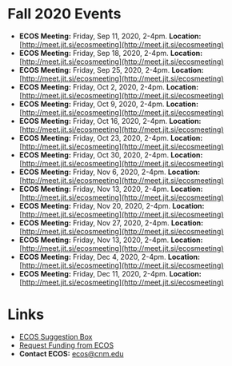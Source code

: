 # Fall 2020 Events
* **ECOS Meeting:** Friday, Sep 11, 2020, 2-4pm. **Location:** [http://meet.jit.si/ecosmeeting](http://meet.jit.si/ecosmeeting)
* **ECOS Meeting:** Friday, Sep 18, 2020, 2-4pm. **Location:** [http://meet.jit.si/ecosmeeting](http://meet.jit.si/ecosmeeting)
* **ECOS Meeting:** Friday, Sep 25, 2020, 2-4pm. **Location:** [http://meet.jit.si/ecosmeeting](http://meet.jit.si/ecosmeeting)
* **ECOS Meeting:** Friday, Oct 2, 2020, 2-4pm. **Location:** [http://meet.jit.si/ecosmeeting](http://meet.jit.si/ecosmeeting)
* **ECOS Meeting:** Friday, Oct 9, 2020, 2-4pm. **Location:** [http://meet.jit.si/ecosmeeting](http://meet.jit.si/ecosmeeting)
* **ECOS Meeting:** Friday, Oct 16, 2020, 2-4pm. **Location:** [http://meet.jit.si/ecosmeeting](http://meet.jit.si/ecosmeeting)
* **ECOS Meeting:** Friday, Oct 23, 2020, 2-4pm. **Location:** [http://meet.jit.si/ecosmeeting](http://meet.jit.si/ecosmeeting)
* **ECOS Meeting:** Friday, Oct 30, 2020, 2-4pm. **Location:** [http://meet.jit.si/ecosmeeting](http://meet.jit.si/ecosmeeting)
* **ECOS Meeting:** Friday, Nov 6, 2020, 2-4pm. **Location:** [http://meet.jit.si/ecosmeeting](http://meet.jit.si/ecosmeeting)
* **ECOS Meeting:** Friday, Nov 13, 2020, 2-4pm. **Location:** [http://meet.jit.si/ecosmeeting](http://meet.jit.si/ecosmeeting)
* **ECOS Meeting:** Friday, Nov 20, 2020, 2-4pm. **Location:** [http://meet.jit.si/ecosmeeting](http://meet.jit.si/ecosmeeting)
* **ECOS Meeting:** Friday, Nov 27, 2020, 2-4pm. **Location:** [http://meet.jit.si/ecosmeeting](http://meet.jit.si/ecosmeeting)
* **ECOS Meeting:** Friday, Nov 13, 2020, 2-4pm. **Location:** [http://meet.jit.si/ecosmeeting](http://meet.jit.si/ecosmeeting)
* **ECOS Meeting:** Friday, Dec 4, 2020, 2-4pm. **Location:** [http://meet.jit.si/ecosmeeting](http://meet.jit.si/ecosmeeting)
* **ECOS Meeting:** Friday, Dec 11, 2020, 2-4pm. **Location:** [http://meet.jit.si/ecosmeeting](http://meet.jit.si/ecosmeeting)

# Links
* [ECOS Suggestion Box](https://www.cnm.edu/depts/student-activities/student-government/executive-council-of-students-ecos-suggestion-box)
* [Request Funding from ECOS](https://www.cnm.edu/depts/student-activities/student-government/special-funding-requests-form)
* **Contact ECOS:** ecos@cnm.edu
